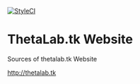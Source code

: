 [![StyleCI](https://styleci.io/repos/29882592/shield)](https://styleci.io/repos/29882592)

# ThetaLab.tk Website
Sources of thetalab.tk Website

http://thetalab.tk
